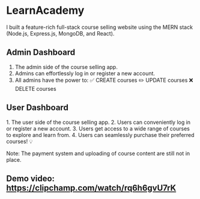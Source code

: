 # LearnAcademy

I built a feature-rich full-stack course selling website using the MERN stack (Node.js, Express.js, MongoDB, and React).

## Admin Dashboard
1. The admin side of the course selling app.
2. Admins can effortlessly log in or register a new account.
3. All admins have the power to:
    ✅ CREATE courses
    ✏️ UPDATE courses
    ❌ DELETE courses

## User Dashboard
1️. The user side of the course selling app.
2️. Users can conveniently log in or register a new account.
3️. Users get access to a wide range of courses to explore and learn from.
4️. Users can seamlessly purchase their preferred courses! 💡

Note: The payment system and uploading of course content are still not in place.

## Demo video: https://clipchamp.com/watch/rq6h6gvU7rK



